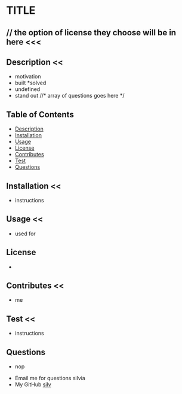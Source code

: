 # TITLE
##  // the option of license they choose will be in here <<<
## Description << 
* motivation
* built
*solved
* undefined
* stand out
//* array of questions goes here  */
## Table of Contents 
* [Description](#description)
* [Installation](#installation)
* [Usage](#usage)
* [License](#license)
* [Contributes](#contributes)
* [Test](#test)
* [Questions](#questions)
## Installation <<
* instructions

## Usage <<
* used for 

## License
* 
## Contributes <<
* me
## Test <<
* instructions
## Questions
* nop
- Email me for questions silvia 
- My GitHub [silv](http://github.com/undefined)